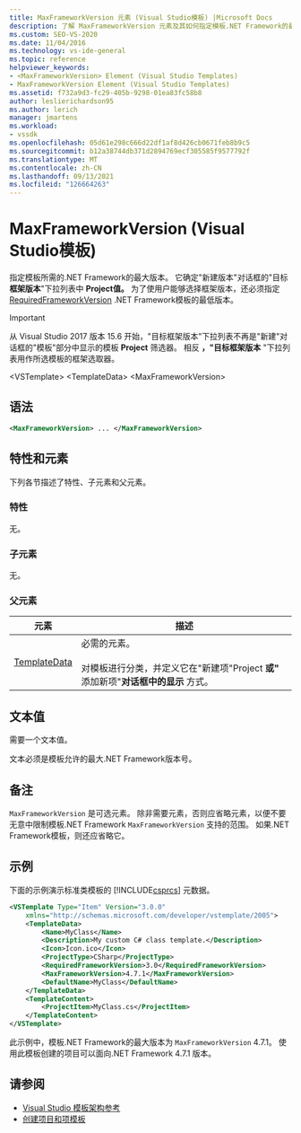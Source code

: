 ```yaml
---
title: MaxFrameworkVersion 元素 (Visual Studio模板) |Microsoft Docs
description: 了解 MaxFrameworkVersion 元素及其如何指定模板.NET Framework的最大版本。
ms.custom: SEO-VS-2020
ms.date: 11/04/2016
ms.technology: vs-ide-general
ms.topic: reference
helpviewer_keywords:
- <MaxFrameworkVersion> Element (Visual Studio Templates)
- MaxFrameworkVersion Element (Visual Studio Templates)
ms.assetid: f732a9d3-fc29-405b-9298-01ea83fc58b8
author: leslierichardson95
ms.author: lerich
manager: jmartens
ms.workload:
- vssdk
ms.openlocfilehash: 05d61e298c666d22df1af8d426cb0671feb8b9c5
ms.sourcegitcommit: b12a38744db371d2894769ecf305585f9577792f
ms.translationtype: MT
ms.contentlocale: zh-CN
ms.lasthandoff: 09/13/2021
ms.locfileid: "126664263"
---
```

# <a name="maxframeworkversion-element-visual-studio-templates"></a>MaxFrameworkVersion (Visual Studio模板) 

指定模板所需的.NET Framework的最大版本。 它确定"新建版本"对话框的"目标 **框架版本**"下拉列表中 **Project值。** 为了使用户能够选择框架版本，还必须指定[RequiredFrameworkVersion](../extensibility/requiredframeworkversion-element-visual-studio-templates.md) .NET Framework模板的最低版本。

> [!IMPORTANT]
> 从 Visual Studio 2017 版本 15.6 开始，"目标框架版本"下拉列表不再是"新建"对话框的"模板"部分中显示的模板 **Project** 筛选器。 相反 **，"目标框架版本** "下拉列表用作所选模板的框架选取器。

 \<VSTemplate> \<TemplateData>
 \<MaxFrameworkVersion>

## <a name="syntax"></a>语法

```xml
<MaxFrameworkVersion> ... </MaxFrameworkVersion>
```

## <a name="attributes-and-elements"></a>特性和元素
 下列各节描述了特性、子元素和父元素。

### <a name="attributes"></a>特性
 无。

### <a name="child-elements"></a>子元素
 无。

### <a name="parent-elements"></a>父元素

|元素|描述|
|-------------|-----------------|
|[TemplateData](../extensibility/templatedata-element-visual-studio-templates.md)|必需的元素。<br /><br /> 对模板进行分类，并定义它在"新建项"Project **或"** 添加新项"**对话框中的显示** 方式。|

## <a name="text-value"></a>文本值
 需要一个文本值。

 文本必须是模板允许的最大.NET Framework版本号。

## <a name="remarks"></a>备注

`MaxFrameworkVersion` 是可选元素。 除非需要元素，否则应省略元素，以便不要无意中限制模板.NET Framework `MaxFrameworkVersion` 支持的范围。 如果.NET Framework模板，则还应省略它。

## <a name="example"></a>示例

下面的示例演示标准类模板的 [!INCLUDE[csprcs](../data-tools/includes/csprcs_md.md)] 元数据。

```xml
<VSTemplate Type="Item" Version="3.0.0"
    xmlns="http://schemas.microsoft.com/developer/vstemplate/2005">
    <TemplateData>
        <Name>MyClass</Name>
        <Description>My custom C# class template.</Description>
        <Icon>Icon.ico</Icon>
        <ProjectType>CSharp</ProjectType>
        <RequiredFrameworkVersion>3.0</RequiredFrameworkVersion>
        <MaxFrameworkVersion>4.7.1</MaxFrameworkVersion>
        <DefaultName>MyClass</DefaultName>
    </TemplateData>
    <TemplateContent>
        <ProjectItem>MyClass.cs</ProjectItem>
    </TemplateContent>
</VSTemplate>
```

此示例中，模板.NET Framework的最大版本为 `MaxFrameworkVersion` 4.7.1。 使用此模板创建的项目可以面向.NET Framework 4.7.1 版本。

## <a name="see-also"></a>请参阅

- [Visual Studio 模板架构参考](../extensibility/visual-studio-template-schema-reference.md)
- [创建项目和项模板](../ide/creating-project-and-item-templates.md)

